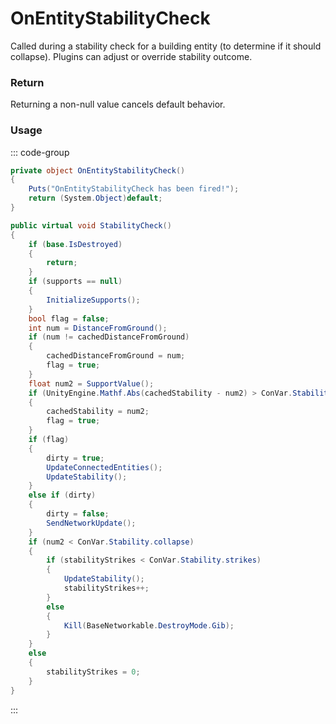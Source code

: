 # OnEntityStabilityCheck
<Badge type="info" text="Entity"/><Badge type="danger" text="Carbon Compatible"/><Badge type="warning" text="Oxide Compatible"/>
Called during a stability check for a building entity (to determine if it should collapse). Plugins can adjust or override stability outcome.

### Return
Returning a non-null value cancels default behavior.

### Usage
::: code-group
```csharp [Example]
private object OnEntityStabilityCheck()
{
	Puts("OnEntityStabilityCheck has been fired!");
	return (System.Object)default;
}
```
```csharp [Source — Assembly-CSharp @ StabilityEntity]
public virtual void StabilityCheck()
{
	if (base.IsDestroyed)
	{
		return;
	}
	if (supports == null)
	{
		InitializeSupports();
	}
	bool flag = false;
	int num = DistanceFromGround();
	if (num != cachedDistanceFromGround)
	{
		cachedDistanceFromGround = num;
		flag = true;
	}
	float num2 = SupportValue();
	if (UnityEngine.Mathf.Abs(cachedStability - num2) > ConVar.Stability.accuracy)
	{
		cachedStability = num2;
		flag = true;
	}
	if (flag)
	{
		dirty = true;
		UpdateConnectedEntities();
		UpdateStability();
	}
	else if (dirty)
	{
		dirty = false;
		SendNetworkUpdate();
	}
	if (num2 < ConVar.Stability.collapse)
	{
		if (stabilityStrikes < ConVar.Stability.strikes)
		{
			UpdateStability();
			stabilityStrikes++;
		}
		else
		{
			Kill(BaseNetworkable.DestroyMode.Gib);
		}
	}
	else
	{
		stabilityStrikes = 0;
	}
}

```
:::
